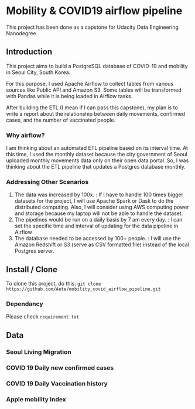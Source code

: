 # Mobility & COVID19 airflow pipeline

This project has been done as a capstone for Udacity Data Engineering Nanodegree.

## Introduction

This project aims to build a PostgreSQL database of COVID-19 and mobility in Seoul City, South Korea. <br/>

For this purpose, I used Apache Airflow to collect tables from various sources like Public API and Amazon S3. Some tables will be transformed with Pandas while it is being loaded in Airflow tasks.

After building the ETL (I mean if I can pass this capstone), my plan is to write a report about the relationship between daily movements, confirmed cases, and the number of vaccinated people.

### Why airflow?
I am thinking about an automated ETL pipeline based on its interval time. At this time, I used the monthly dataset because the city government of Seoul uploaded monthly movements data only on their open data portal. So, I was thinking about the ETL pipeline that updates a Postgres database monthly.   

### Addressing Other Scenarios
1) The data was increased by 100x. : If I have to handle 100 times bigger datasets for the project, I will use Apache Spark or Dask to do the distributed computing. Also, I will consider using AWS computing power and storage because my laptop will not be able to handle the dataset. 
2) The pipelines would be run on a daily basis by 7 am every day. : I can set the specific time and interval of updating for the data pipeline in Airflow
3) The database needed to be accessed by 100+ people. : I will use the Amazon Redshift or S3 (serve as CSV formatted file) instead of the local Postgres server.

## Install / Clone
To clone this project, do this:
```git clone https://github.com/Aete/mobility_covid_airflow_pipeline.git ```

### Dependancy
Please check ```requirement.txt```

## Data

### Seoul Living Migration

### COVID 19 Daily new confirmed cases

### COVID 19 Daily Vaccination history

### Apple mobility index
